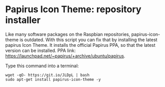 # Papirus Icon Theme: repository installer

Like many software packages on the Raspbian repositories, papirus-icon-theme is outdated. With this script you can fix that by installing the latest papirus Icon Theme. It installs the official Papirus PPA, so that the latest version can be installed. PPA link: https://launchpad.net/~papirus/+archive/ubuntu/papirus.

Type this command into a terminal:
```
wget -qO- https://git.io/JLDpL | bash
sudo apt-get install papirus-icon-theme -y
```

